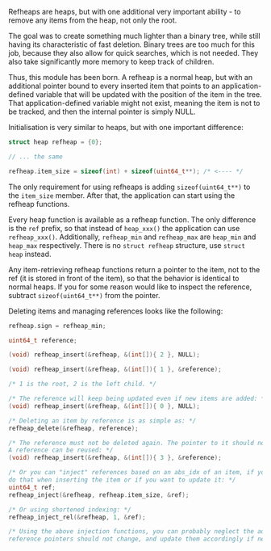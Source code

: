 Refheaps are heaps, but with one additional very important ability - to remove any items from the heap, not only the root.

The goal was to create something much lighter than a binary tree, while still having its characteristic of fast deletion. Binary trees are too much for this job, because they also allow for quick searches, which is not needed. They also take significantly more memory to keep track of children.

Thus, this module has been born. A refheap is a normal heap, but with an additional pointer bound to every inserted item that points to an application-defined variable that will be updated with the position of the item in the tree. That application-defined variable might not exist, meaning the item is not to be tracked, and then the internal pointer is simply NULL.

Initialisation is very similar to heaps, but with one important difference:
```c
struct heap refheap = {0};

// ... the same

refheap.item_size = sizeof(int) + sizeof(uint64_t**); /* <---- */
```

The only requirement for using refheaps is adding `sizeof(uint64_t**)` to the `item_size` member. After that, the application can start using the refheap functions.

Every heap function is available as a refheap function. The only difference is the `ref` prefix, so that instead of `heap_xxx()` the application can use `refheap_xxx()`. Additionally, `refheap_min` and `refheap_max` are `heap_min` and `heap_max` respectively. There is no `struct refheap` structure, use `struct heap` instead.

Any item-retrieving refheap functions return a pointer to the item, not to the ref (it is stored in front of the item), so that the behavior is identical to normal heaps. If you for some reason would like to inspect the reference, subtract `sizeof(uint64_t**)` from the pointer.

Deleting items and managing references looks like the following:
```c
refheap.sign = refheap_min;

uint64_t reference;

(void) refheap_insert(&refheap, &(int[]){ 2 }, NULL);

(void) refheap_insert(&refheap, &(int[]){ 1 }, &reference);

/* 1 is the root, 2 is the left child. */

/* The reference will keep being updated even if new items are added: */
(void) refheap_insert(&refheap, &(int[]){ 0 }, NULL);

/* Deleting an item by reference is as simple as: */
refheap_delete(&refheap, reference);

/* The reference must not be deleted again. The pointer to it should not change.
A reference can be reused: */
(void) refheap_insert(&refheap, &(int[]){ 3 }, &reference);

/* Or you can "inject" references based on an abs_idx of an item, if you didn't
do that when inserting the item or if you want to update it: */
uint64_t ref;
refheap_inject(&refheap, refheap.item_size, &ref);

/* Or using shortened indexing: */
refheap_inject_rel(&refheap, 1, &ref);

/* Using the above injection functions, you can probably neglect the advise that
reference pointers should not change, and update them accordingly if needed. */
```
